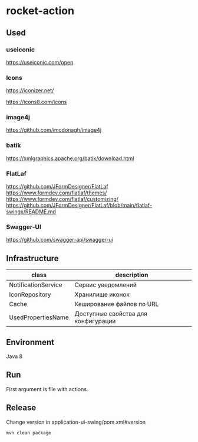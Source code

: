 # rocket-action

## Used

### useiconic

https://useiconic.com/open

### Icons

https://iconizer.net/

https://icons8.com/icons

### image4j

https://github.com/imcdonagh/image4j

### batik

https://xmlgraphics.apache.org/batik/download.html

### FlatLaf

https://github.com/JFormDesigner/FlatLaf
https://www.formdev.com/flatlaf/themes/
https://www.formdev.com/flatlaf/customizing/
https://github.com/JFormDesigner/FlatLaf/blob/main/flatlaf-swingx/README.md

### Swagger-UI

https://github.com/swagger-api/swagger-ui

## Infrastructure

|class| description                         |
|-----|-------------------------------------|
|NotificationService| Сервис уведомлений                  |
|IconRepository| Хранилище иконок                    |
| Cache | Кеширование файлов по URL           |
|UsedPropertiesName| Доступные свойства для конфигурации |

## Environment

Java 8

## Run

First argument is file with actions.

## Release

Change version in application-ui-swing/pom.xml#version

```bash
mvn clean package
```

